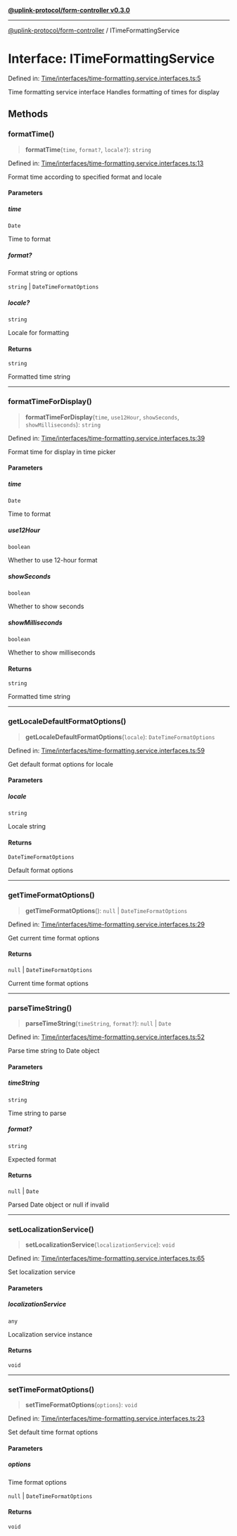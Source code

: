 [**@uplink-protocol/form-controller v0.3.0**](../README.md)

***

[@uplink-protocol/form-controller](../globals.md) / ITimeFormattingService

# Interface: ITimeFormattingService

Defined in: [Time/interfaces/time-formatting.service.interfaces.ts:5](https://github.com/jmkcoder/uplink-protocol-calendar/blob/c7c94af75a3a7e438811c9ee3008f982792d2fb8/src/Time/interfaces/time-formatting.service.interfaces.ts#L5)

Time formatting service interface
Handles formatting of times for display

## Methods

### formatTime()

> **formatTime**(`time`, `format?`, `locale?`): `string`

Defined in: [Time/interfaces/time-formatting.service.interfaces.ts:13](https://github.com/jmkcoder/uplink-protocol-calendar/blob/c7c94af75a3a7e438811c9ee3008f982792d2fb8/src/Time/interfaces/time-formatting.service.interfaces.ts#L13)

Format time according to specified format and locale

#### Parameters

##### time

`Date`

Time to format

##### format?

Format string or options

`string` | `DateTimeFormatOptions`

##### locale?

`string`

Locale for formatting

#### Returns

`string`

Formatted time string

***

### formatTimeForDisplay()

> **formatTimeForDisplay**(`time`, `use12Hour`, `showSeconds`, `showMilliseconds`): `string`

Defined in: [Time/interfaces/time-formatting.service.interfaces.ts:39](https://github.com/jmkcoder/uplink-protocol-calendar/blob/c7c94af75a3a7e438811c9ee3008f982792d2fb8/src/Time/interfaces/time-formatting.service.interfaces.ts#L39)

Format time for display in time picker

#### Parameters

##### time

`Date`

Time to format

##### use12Hour

`boolean`

Whether to use 12-hour format

##### showSeconds

`boolean`

Whether to show seconds

##### showMilliseconds

`boolean`

Whether to show milliseconds

#### Returns

`string`

Formatted time string

***

### getLocaleDefaultFormatOptions()

> **getLocaleDefaultFormatOptions**(`locale`): `DateTimeFormatOptions`

Defined in: [Time/interfaces/time-formatting.service.interfaces.ts:59](https://github.com/jmkcoder/uplink-protocol-calendar/blob/c7c94af75a3a7e438811c9ee3008f982792d2fb8/src/Time/interfaces/time-formatting.service.interfaces.ts#L59)

Get default format options for locale

#### Parameters

##### locale

`string`

Locale string

#### Returns

`DateTimeFormatOptions`

Default format options

***

### getTimeFormatOptions()

> **getTimeFormatOptions**(): `null` \| `DateTimeFormatOptions`

Defined in: [Time/interfaces/time-formatting.service.interfaces.ts:29](https://github.com/jmkcoder/uplink-protocol-calendar/blob/c7c94af75a3a7e438811c9ee3008f982792d2fb8/src/Time/interfaces/time-formatting.service.interfaces.ts#L29)

Get current time format options

#### Returns

`null` \| `DateTimeFormatOptions`

Current time format options

***

### parseTimeString()

> **parseTimeString**(`timeString`, `format?`): `null` \| `Date`

Defined in: [Time/interfaces/time-formatting.service.interfaces.ts:52](https://github.com/jmkcoder/uplink-protocol-calendar/blob/c7c94af75a3a7e438811c9ee3008f982792d2fb8/src/Time/interfaces/time-formatting.service.interfaces.ts#L52)

Parse time string to Date object

#### Parameters

##### timeString

`string`

Time string to parse

##### format?

`string`

Expected format

#### Returns

`null` \| `Date`

Parsed Date object or null if invalid

***

### setLocalizationService()

> **setLocalizationService**(`localizationService`): `void`

Defined in: [Time/interfaces/time-formatting.service.interfaces.ts:65](https://github.com/jmkcoder/uplink-protocol-calendar/blob/c7c94af75a3a7e438811c9ee3008f982792d2fb8/src/Time/interfaces/time-formatting.service.interfaces.ts#L65)

Set localization service

#### Parameters

##### localizationService

`any`

Localization service instance

#### Returns

`void`

***

### setTimeFormatOptions()

> **setTimeFormatOptions**(`options`): `void`

Defined in: [Time/interfaces/time-formatting.service.interfaces.ts:23](https://github.com/jmkcoder/uplink-protocol-calendar/blob/c7c94af75a3a7e438811c9ee3008f982792d2fb8/src/Time/interfaces/time-formatting.service.interfaces.ts#L23)

Set default time format options

#### Parameters

##### options

Time format options

`null` | `DateTimeFormatOptions`

#### Returns

`void`
